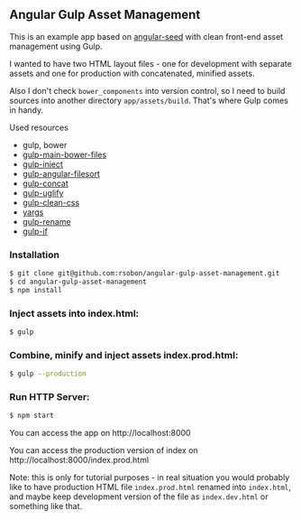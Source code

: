 ## Angular Gulp Asset Management

This is an example app based on [angular-seed](https://github.com/angular/angular-seed) with clean front-end asset management using Gulp.

I wanted to have two HTML layout files - one for development with separate assets and one for production with concatenated, minified assets.

Also I don't check `bower_components` into version control, so I need to build sources into another directory `app/assets/build`. That's where Gulp comes in handy.

Used resources
* gulp, bower
* [gulp-main-bower-files](https://www.npmjs.com/package/gulp-main-bower-files/)
* [gulp-inject](https://www.npmjs.com/package/gulp-inject/)
* [gulp-angular-filesort](https://www.npmjs.com/package/gulp-angular-filesort/)
* [gulp-concat](https://www.npmjs.com/package/gulp-concat/)
* [gulp-uglify](https://www.npmjs.com/package/gulp-uglify)
* [gulp-clean-css](https://www.npmjs.com/package/gulp-clean-css/)
* [yargs](https://www.npmjs.com/package/yargs)
* [gulp-rename](https://www.npmjs.com/package/gulp-rename/)
* [gulp-if](https://www.npmjs.com/package/gulp-if/)

### Installation

```bash
$ git clone git@github.com:rsobon/angular-gulp-asset-management.git
$ cd angular-gulp-asset-management
$ npm install
```

### Inject assets into index.html:

```bash
$ gulp
```

### Combine, minify and inject assets index.prod.html:

```bash
$ gulp --production
```

### Run HTTP Server:

```bash
$ npm start
```

You can access the app on http://localhost:8000

You can access the production version of index on http://localhost:8000/index.prod.html

Note: this is only for tutorial purposes - in real situation you would probably like to have production HTML file `index.prod.html` renamed into `index.html`, and maybe keep development version of the file as `index.dev.html` or something like that.  
